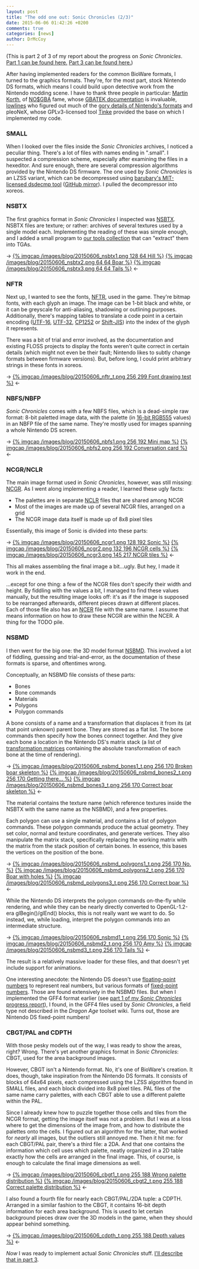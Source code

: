 ```yaml
---
layout: post
title: "The odd one out: Sonic Chronicles (2/3)"
date: 2015-06-06 01:42:26 +0200
comments: true
categories: [news]
author: DrMcCoy
---
```


(This is part 2 of 3 of my report about the progress on *Sonic Chronicles*. [Part 1 can be found here.](/blog/2015/06/05/the-odd-one-out-sonic-chronicles-1-slash-3/) [Part 3 can be found here.](/blog/2015/06/07/the-odd-one-out-sonic-chronicles-3-slash-3/))

After having implemented readers for the common BioWare formats, I turned to the graphics formats. They're, for the most part, stock Nintendo DS formats, which means I could build upon detective work from the Nintendo modding scene. I have to thank three people in particular: [Martin Korth](http://problemkaputt.de/), of [NO$GBA](http://problemkaputt.de/gba.htm) fame, whose [GBATEK documentation](http://problemkaputt.de/gbatek.htm) is invaluable, [lowlines](http://llref.emutalk.net/) who figured out much of the [gory details of Nintendo's formats](http://llref.emutalk.net/docs/) and pleoNeX, whose GPLv3-licensed tool [Tinke](https://github.com/pleonex/tinke) provided the base on which I implemented my code.

### SMALL ###

When I looked over the files inside the *Sonic Chronicles* archives, I noticed a peculiar thing. There's a lot of files with names ending in ".small". I suspected a compression scheme, especially after examining the files in a hexeditor. And sure enough, there are several compression algorithms provided by the Nintendo DS firmware. The one used by *Sonic Chronicles* is an LZSS variant, which can be decompressed using [barubary's MIT-licensed dsdecmp tool](https://code.google.com/p/dsdecmp/) ([GitHub mirror](https://github.com/gravgun/dsdecmp)). I pulled the decompressor into xoreos.

### NSBTX ###

The first graphics format in *Sonic Chronicles* I inspected was [NSBTX](http://llref.emutalk.net/docs/?file=xml/btx0.xml#xml-doc). NSBTX files are texture; or rather: archives of several textures used by a single model each. Implementing the reading of these was simple enough, and I added a small program to [our tools collection](https://github.com/xoreos/xoreos-tools) that can "extract" them into TGAs.

-> [{% imgcap /images/blog/20150606_nsbtx1.png 128 64 Hill %}](/images/blog/20150606_nsbtx1.png) [{% imgcap /images/blog/20150606_nsbtx2.png 64 64 Boar %}](/images/blog/20150606_nsbtx2.png) [{% imgcap /images/blog/20150606_nsbtx3.png 64 64 Tails %}](/images/blog/20150606_nsbtx3.png) <-

### NFTR ###

Next up, I wanted to see the fonts, [NFTR](http://romxhack.esforos.com/fuentes-nftr-de-nds-t67), used in the game. They're bitmap fonts, with each glyph an image. The image can be 1-bit black and white, or it can be greyscale for anti-aliasing, shadowing or outlining purposes. Additionally, there's mapping tables to translate a code point in a certain encoding ([UTF-16](https://en.wikipedia.org/wiki/UTF-16), [UTF-32](https://en.wikipedia.org/wiki/UTF-32), [CP1252](https://en.wikipedia.org/wiki/Windows-1252) or [Shift-JIS](https://en.wikipedia.org/wiki/Shift_JIS)) into the index of the glyph it represents. 

There was a bit of trial and error involved, as the documentation and existing FLOSS projects to display the fonts weren't quite correct in certain details (which might not even be their fault; Nintendo likes to subtly change formats between firmware versions). But, before long, I could print arbitrary strings in these fonts in xoreos.

-> [{% imgcap /images/blog/20150606_nftr_t.png 256 299 Font drawing test %}](/images/blog/20150606_nftr.png) <-

### NBFS/NBFP ###

*Sonic Chronicles* comes with a few NBFS files, which is a dead-simple raw format: 8-bit paletted image data, with the palette (in [16-bit RGB555](https://en.wikipedia.org/wiki/High_color) values) in an NBFP file of the same name. They're mostly used for images spanning a whole Nintendo DS screen.

-> [{% imgcap /images/blog/20150606_nbfs1.png 256 192 Mini map %}](/images/blog/20150606_nbfs1.png) [{% imgcap /images/blog/20150606_nbfs2.png 256 192 Conversation card %}](/images/blog/20150606_nbfs2.png) <-

### NCGR/NCLR ###

The main image format used in *Sonic Chronicles*, however, was still missing: [NCGR](http://llref.emutalk.net/docs/?file=xml/ncgr.xml#xml-doc). As I went along implementing a reader, I learned these ugly facts:

- The palettes are in separate [NCLR](http://llref.emutalk.net/docs/?file=xml/nclr.xml#xml-doc) files that are shared among NCGR
- Most of the images are made up of several NCGR files, arranged on a grid
- The NCGR image data itself is made up of 8x8 pixel tiles

Essentially, this image of Sonic is divided into these parts:

-> [{% imgcap /images/blog/20150606_ncgr1.png 128 192 Sonic %}](/images/blog/20150606_ncgr1.png) [{% imgcap /images/blog/20150606_ncgr2.png 132 196 NCGR cells %}](/images/blog/20150606_ncgr2.png) [{% imgcap /images/blog/20150606_ncgr3.png 145 217 NCGR tiles %}](/images/blog/20150606_ncgr3.png) <-

This all makes assembling the final image a bit...ugly. But hey, I made it work in the end.

...except for one thing: a few of the NCGR files don't specify their width and height. By fiddling with the values a bit, I managed to find these values manually, but the resulting image looks off: it's as if the image is supposed to be rearranged afterwards, different pieces drawn at different places. Each of those file also has an [NCER](http://llref.emutalk.net/docs/?file=xml/ncer.xml#xml-doc) file with the same name. I assume that means information on how to draw these NCGR are within the NCER. A thing for the TODO pile.

### NSBMD ###

I then went for the big one: the 3D model format [NSBMD](http://llref.emutalk.net/docs/?file=xml/bmd0.xml#xml-doc). This involved a lot of fiddling, guessing and trial-and-error, as the documentation of these formats is sparse, and oftentimes wrong.

Conceptually, an NSBMD file consists of these parts:

- Bones
- Bone commands
- Materials
- Polygons
- Polygon commands

A bone consists of a name and a transformation that displaces it from its (at that point unknown) parent bone. They are stored as a flat list. The bone commands then specify how the bones connect together. And they give each bone a location in the Nintendo DS's matrix stack (a list of [transformation matrices](https://en.wikipedia.org/wiki/Transformation_matrix) containing the absolute transformation of each bone at the time of rendering).

-> [{% imgcap /images/blog/20150606_nsbmd_bones1_t.png 256 170 Broken boar skeleton %}](/images/blog/20150606_nsbmd_bones1.png) [{% imgcap /images/blog/20150606_nsbmd_bones2_t.png 256 170 Getting there... %}](/images/blog/20150606_nsbmd_bones2.png) [{% imgcap /images/blog/20150606_nsbmd_bones3_t.png 256 170 Correct boar skeleton %}](/images/blog/20150606_nsbmd_bones3.png) <-

The material contains the texture name (which reference textures inside the NSBTX with the same name as the NSBMD), and a few properties.

Each polygon can use a single material, and contains a list of polygon commands. These polygon commands produce the actual geometry. They set color, normal and texture coordinates, and generate vertices. They also manipulate the matrix stack, specifically replacing the working matrix with the matrix from the stack position of certain bones. In essence, this bases the vertices on the position of the bone.

-> [{% imgcap /images/blog/20150606_nsbmd_polygons1_t.png 256 170 No. %}](/images/blog/20150606_nsbmd_polygons1.png) [{% imgcap /images/blog/20150606_nsbmd_polygons2_t.png 256 170 Boar with holes %}](/images/blog/20150606_nsbmd_polygons2.png) [{% imgcap /images/blog/20150606_nsbmd_polygons3_t.png 256 170 Correct boar %}](/images/blog/20150606_nsbmd_polygons3.png) <-

While the Nintendo DS interprets the polygon commands on-the-fly while rendering, and while they can be nearly directly converted to OpenGL-1.2-era glBegin()/glEnd() blocks, this is not really want we want to do. So instead, we, while loading, interpret the polygon commands into an intermediate structure.

-> [{% imgcap /images/blog/20150606_nsbmd1_t.png 256 170 Sonic %}](/images/blog/20150606_nsbmd1.png) [{% imgcap /images/blog/20150606_nsbmd2_t.png 256 170 Amy %}](/images/blog/20150606_nsbmd2.png) [{% imgcap /images/blog/20150606_nsbmd3_t.png 256 170 Tails %}](/images/blog/20150606_nsbmd3.png) <-

The result is a relatively massive loader for these files, and that doesn't yet include support for animations.

One interesting anecdote: the Nintendo DS doesn't use [floating-point numbers](https://en.wikipedia.org/wiki/Floating_point) to represent real numbers, but various formats of [fixed-point numbers](https://en.wikipedia.org/wiki/Fixed-point_arithmetic). Those are found extensively in the NSBMD files. But when I implemented the GFF4 format earlier (see [part 1 of my *Sonic Chronicles* progress report](/blog/2015/06/05/the-odd-one-out-sonic-chronicles-1-slash-3/)), I found, in the GFF4 files used by *Sonic Chronicles*, a field type not described in the *Dragon Age* toolset wiki. Turns out, those are Nintendo DS fixed-point numbers!

### CBGT/PAL and CDPTH ###

With those pesky models out of the way, I was ready to show the areas, right? Wrong. There's yet another graphics format in *Sonic Chronicles*: CBGT, used for the area background images.

However, CBGT isn't a Nintendo format. No, it's one of BioWare's creation. It does, though, take inspiration from the Nintendo DS formats. It consists of blocks of 64x64 pixels, each compressed using the LZSS algorithm found in SMALL files, and each block divided into 8x8 pixel tiles. PAL files of the same name carry palettes, with each CBGT able to use a different palette within the PAL.

Since I already knew how to puzzle together those cells and tiles from the NCGR format, getting the image itself was not a problem. But I was at a loss where to get the dimensions of the image from, and how to distribute the palettes onto the cells. I figured out an algorithm for the latter, that worked for *nearly* all images, but the outliers still annoyed me. Then it hit me: for each CBGT/PAL pair, there's a third file: a 2DA. And that one contains the information which cell uses which palette, neatly organized in a 2D table exactly how the cells are arranged in the final image. This, of course, is enough to calculate the final image dimensions as well.

-> [{% imgcap /images/blog/20150606_cbgt1_t.png 255 188 Wrong palette distribution %}](/images/blog/20150606_cbgt1.png) [{% imgcap /images/blog/20150606_cbgt2_t.png 255 188 Correct palette distribution %}](/images/blog/20150606_cbgt2.png) <-

I also found a fourth file for nearly each CBGT/PAL/2DA tuple: a CDPTH. Arranged in a similar fashion to the CBGT, it contains 16-bit depth information for each area background. This is used to let certain background pieces draw over the 3D models in the game, when they should appear behind something.

-> [{% imgcap /images/blog/20150606_cdpth_t.png 255 188 Depth values %}](/images/blog/20150606_cdpth.png) <-

*Now* I was ready to implement actual *Sonic Chronicles* stuff. [I'll describe that in part 3](/blog/2015/06/07/the-odd-one-out-sonic-chronicles-3-slash-3/).
